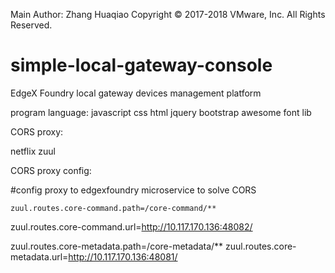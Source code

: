 Main Author: Zhang Huaqiao
Copyright © 2017-2018 VMware, Inc. All Rights Reserved.

# simple-local-gateway-console
EdgeX Foundry local gateway devices management platform

program language:
javascript
css
html
jquery
bootstrap
awesome font lib


CORS proxy:

netflix zuul

CORS proxy config:


#config proxy to edgexfoundry microservice to solve CORS

	zuul.routes.core-command.path=/core-command/**
zuul.routes.core-command.url=http://10.117.170.136:48082/

zuul.routes.core-metadata.path=/core-metadata/**
zuul.routes.core-metadata.url=http://10.117.170.136:48081/







